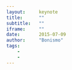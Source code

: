 ```yaml
---
layout:     keynote
title:      ""
subtitle:   ""
iframe:     ""
date:       2015-07-09
author:     "Bonismo"
tags:
    -
    -
---
```


